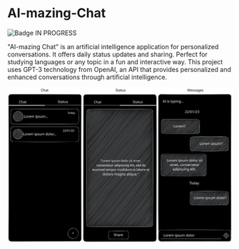 # AI-mazing-Chat

![Badge IN PROGRESS](http://img.shields.io/static/v1?label=STATUS&message=EM%20DESENVOLVIMENTO&color=GREEN&style=for-the-badge)

"AI-mazing Chat" is an artificial intelligence application for personalized conversations. It offers daily status updates and sharing. Perfect for studying languages or any topic in a fun and interactive way. This project uses GPT-3 technology from OpenAI, an API that provides personalized and enhanced conversations through artificial intelligence.


<img src="images/1mockup.svg"/>
